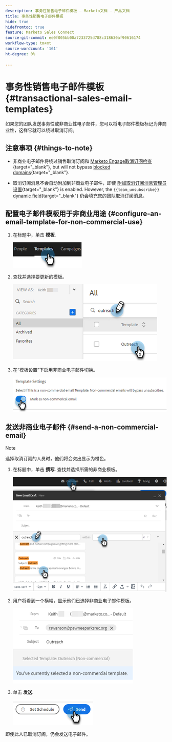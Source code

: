 ```yaml
---
description: 事务性销售电子邮件模板 — Marketo文档 — 产品文档
title: 事务性销售电子邮件模板
hide: true
hidefromtoc: true
feature: Marketo Sales Connect
source-git-commit: ee0f005bb00a7233725d788c318630af90616174
workflow-type: tm+mt
source-wordcount: '161'
ht-degree: 0%

---
```


# 事务性销售电子邮件模板 {#transactional-sales-email-templates}

如果您的团队发送事务性或非商业性电子邮件，您可以将电子邮件模板标记为非商业性，这样它就可以绕过取消订阅。

## 注意事项 {#things-to-note}

* 非商业电子邮件将绕过销售取消订阅和 [Marketo Engage取消订阅检查](/help/marketo/product-docs/marketo-sales-connect/email/unsubscribes/marketo-unsubscribe-check.md){target="_blank"}, but will not bypass [blocked domains](/help/marketo/product-docs/marketo-sales-connect/admin/blocked-domains.md){target="_blank"}.

* 取消订阅消息不会自动附加到非商业电子邮件，即使 [附加取消订阅消息管理员设置](/help/marketo/product-docs/marketo-sales-connect/email/unsubscribes/auto-append-unsubscribe-message-setting.md){target="_blank"} is enabled. However, the `{{team_unsubscribe}}` [dynamic field](/help/marketo/product-docs/marketo-sales-connect/templates/dynamic-fields/dynamic-fields-glossary.md){target="_blank"} 仍会填充您的团队取消订阅消息。

## 配置电子邮件模板用于非商业用途 {#configure-an-email-template-for-non-commercial-use}

1. 在标题中，单击 **模板**.

   ![](assets/transactional-sales-email-templates-1.png)

1. 查找并选择要更新的模板。

   ![](assets/transactional-sales-email-templates-2.png)

1. 在“模板设置”下启用非商业电子邮件切换。

   ![](assets/transactional-sales-email-templates-3.png)

## 发送非商业电子邮件 {#send-a-non-commercial-email}

>[!NOTE]
>
>选择取消订阅的人员时，他们将会突出显示为橙色。

1. 在标题中，单击 **撰写**. 查找并选择所需的非商业模板。

   ![](assets/transactional-sales-email-templates-4.png)

1. 用户将看到一个横幅，显示他们已选择非商业电子邮件模板。

   ![](assets/transactional-sales-email-templates-5.png)

1. 单击 **发送**.

   ![](assets/transactional-sales-email-templates-6.png)

即使此人已取消订阅，仍会发送电子邮件。
